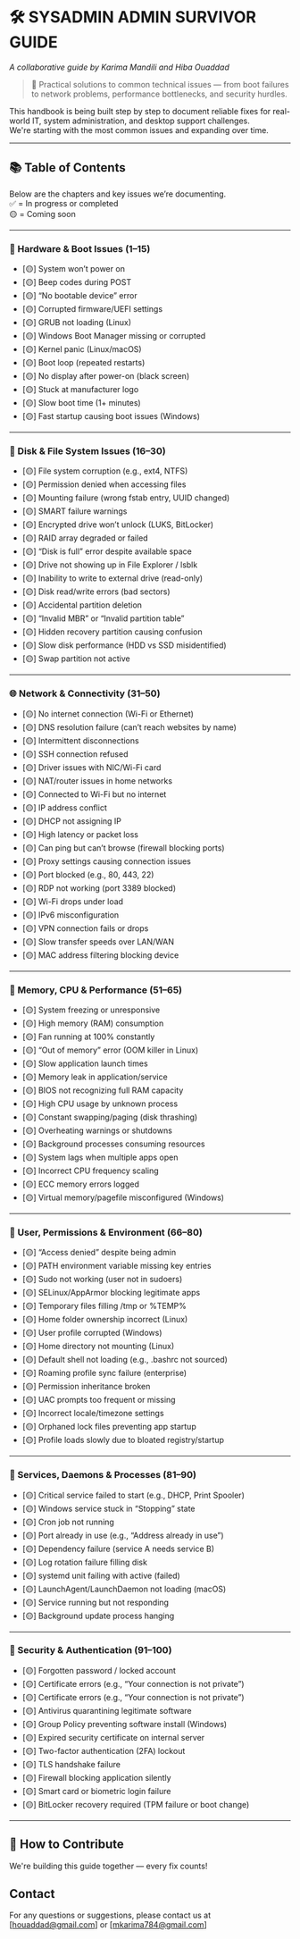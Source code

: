 # 🛠️ SYSADMIN ADMIN SURVIVOR GUIDE

*A collaborative guide by Karima Mandili and Hiba Ouaddad*

> 🔧 Practical solutions to common technical issues — from boot failures to network problems, performance bottlenecks, and security hurdles.

This handbook is being built step by step to document reliable fixes for real-world IT, system administration, and desktop support challenges.  
We're starting with the most common issues and expanding over time.

---

## 📚 Table of Contents

Below are the chapters and key issues we’re documenting.  
✅ = In progress or completed  
🟡 = Coming soon

---

### 🔌 Hardware & Boot Issues (1–15)
- [🟡] System won’t power on  
- [🟡] Beep codes during POST  
- [🟡] “No bootable device” error  
- [🟡] Corrupted firmware/UEFI settings  
- [🟡] GRUB not loading (Linux)  
- [🟡] Windows Boot Manager missing or corrupted  
- [🟡] Kernel panic (Linux/macOS)  
- [🟡] Boot loop (repeated restarts)  
- [🟡] No display after power-on (black screen)  
- [🟡] Stuck at manufacturer logo  
- [🟡] Slow boot time (1+ minutes)  
- [🟡] Fast startup causing boot issues (Windows)  

---

### 💾 Disk & File System Issues (16–30)
- [🟡] File system corruption (e.g., ext4, NTFS)  
- [🟡] Permission denied when accessing files  
- [🟡] Mounting failure (wrong fstab entry, UUID changed)  
- [🟡] SMART failure warnings  
- [🟡] Encrypted drive won’t unlock (LUKS, BitLocker)  
- [🟡] RAID array degraded or failed  
- [🟡] “Disk is full” error despite available space  
- [🟡] Drive not showing up in File Explorer / lsblk  
- [🟡] Inability to write to external drive (read-only)  
- [🟡] Disk read/write errors (bad sectors)  
- [🟡] Accidental partition deletion  
- [🟡] “Invalid MBR” or “Invalid partition table”  
- [🟡] Hidden recovery partition causing confusion  
- [🟡] Slow disk performance (HDD vs SSD misidentified)  
- [🟡] Swap partition not active  

---

### 🌐 Network & Connectivity (31–50)
- [🟡] No internet connection (Wi-Fi or Ethernet)  
- [🟡] DNS resolution failure (can’t reach websites by name)  
- [🟡] Intermittent disconnections  
- [🟡] SSH connection refused  
- [🟡] Driver issues with NIC/Wi-Fi card  
- [🟡] NAT/router issues in home networks  
- [🟡] Connected to Wi-Fi but no internet  
- [🟡] IP address conflict  
- [🟡] DHCP not assigning IP  
- [🟡] High latency or packet loss  
- [🟡] Can ping but can’t browse (firewall blocking ports)  
- [🟡] Proxy settings causing connection issues  
- [🟡] Port blocked (e.g., 80, 443, 22)  
- [🟡] RDP not working (port 3389 blocked)  
- [🟡] Wi-Fi drops under load  
- [🟡] IPv6 misconfiguration  
- [🟡] VPN connection fails or drops  
- [🟡] Slow transfer speeds over LAN/WAN  
- [🟡] MAC address filtering blocking device  

---

### 🧠 Memory, CPU & Performance (51–65)
- [🟡] System freezing or unresponsive  
- [🟡] High memory (RAM) consumption  
- [🟡] Fan running at 100% constantly  
- [🟡] “Out of memory” error (OOM killer in Linux)  
- [🟡] Slow application launch times  
- [🟡] Memory leak in application/service  
- [🟡] BIOS not recognizing full RAM capacity  
- [🟡] High CPU usage by unknown process  
- [🟡] Constant swapping/paging (disk thrashing)  
- [🟡] Overheating warnings or shutdowns  
- [🟡] Background processes consuming resources  
- [🟡] System lags when multiple apps open  
- [🟡] Incorrect CPU frequency scaling  
- [🟡] ECC memory errors logged  
- [🟡] Virtual memory/pagefile misconfigured (Windows)  

---

### 📁 User, Permissions & Environment (66–80)
- [🟡] “Access denied” despite being admin  
- [🟡] PATH environment variable missing key entries  
- [🟡] Sudo not working (user not in sudoers)  
- [🟡] SELinux/AppArmor blocking legitimate apps  
- [🟡] Temporary files filling /tmp or %TEMP%  
- [🟡] Home folder ownership incorrect (Linux)  
- [🟡] User profile corrupted (Windows)  
- [🟡] Home directory not mounting (Linux)  
- [🟡] Default shell not loading (e.g., .bashrc not sourced)  
- [🟡] Roaming profile sync failure (enterprise)  
- [🟡] Permission inheritance broken  
- [🟡] UAC prompts too frequent or missing  
- [🟡] Incorrect locale/timezone settings  
- [🟡] Orphaned lock files preventing app startup  
- [🟡] Profile loads slowly due to bloated registry/startup  

---

### 🧪 Services, Daemons & Processes (81–90)
- [🟡] Critical service failed to start (e.g., DHCP, Print Spooler)  
- [🟡] Windows service stuck in “Stopping” state  
- [🟡] Cron job not running  
- [🟡] Port already in use (e.g., “Address already in use”)  
- [🟡] Dependency failure (service A needs service B)  
- [🟡] Log rotation failure filling disk  
- [🟡] systemd unit failing with active (failed)  
- [🟡] LaunchAgent/LaunchDaemon not loading (macOS)  
- [🟡] Service running but not responding  
- [🟡] Background update process hanging  

---

### 🔐 Security & Authentication (91–100)
- [🟡] Forgotten password / locked account  
- [🟡] Certificate errors (e.g., “Your connection is not private”)  
- [🟡] Certificate errors (e.g., “Your connection is not private”)  
- [🟡] Antivirus quarantining legitimate software  
- [🟡] Group Policy preventing software install (Windows)  
- [🟡] Expired security certificate on internal server  
- [🟡] Two-factor authentication (2FA) lockout  
- [🟡] TLS handshake failure  
- [🟡] Firewall blocking application silently  
- [🟡] Smart card or biometric login failure  
- [🟡] BitLocker recovery required (TPM failure or boot change)  

---

## 🤝 How to Contribute

We're building this guide together — every fix counts!

## Contact

For any questions or suggestions, please contact us at [houaddad@gmail.com] or [mkarima784@gmail.com]